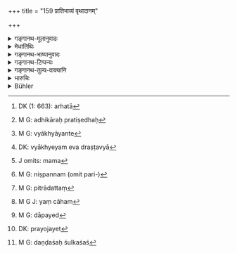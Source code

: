 +++
title = "159 प्रातिभाव्यं वृथादानम्"

+++

<details><summary>गङ्गानथ-मूलानुवादः</summary>

But the son shall not be liable to pay the surety-money, or a futile gift, or gambling deists, or debts due to liquor, or the balance of fines and duties.—(159)
</details>

<details><summary>मेधातिथिः</summary>

प्रतिभुवः कर्म **प्रातिभाव्यम्** । प्रतिभुवा यत् कर्तव्यं परर्णसंशोदनादि तत् **प्रातिभाव्यम्** । अर्हत्ता[^३८४] योग्यता । सानेन प्रतिषिध्यते । तस्यां च प्रतिषिद्धायाम् अधिकारप्रतिषेधः[^३८५] । अनधिकृतश् च न ददातीत्य् एवं न दातव्यम् इत्य् उक्तं भवति । सर्वत्रार्हतौ क्रियापदे व्याख्यायाते[^३८६] द्रष्टव्ये[^३८७] । 


[^३८७]:
     DK: vyākhyeyam eva draṣṭavyā


[^३८६]:
     M G: vyākhyāyante


[^३८५]:
     M G: adhikāraḥ pratiṣedhaḥ


[^३८४]:
     DK (1: 663): arhatā

- span style="text-decoration-underline;">कथं</u> पुनः पुत्रस्य प्रातिभाव्यादिप्राप्तिस् तर्हि, तदृणस्य पित्रागृहीतत्वात् ।

<u>नैष दोषः</u> । यद् येन दातव्यतयाङ्गीकृतं तद् गृहीततुल्यफलत्वाद् गृहीतम् एव । तन्निश्चितस्वरूपत्वम् आपन्नाः, अतः प्रतिषिध्यन्ते ।  
**वृथादानं** परिहासादिनिमित्तं प्रतिश्रवणम्- "कुरु कार्यम् इदं मम,[^३८८] परिनिष्पन्ने[^३८९] इदं दास्यामि" इति निष्पादिते कार्ये पित्रादत्ते[^३९०] प्रतिश्रुते कथंचित् पुत्रो न दाप्यते । एवं पारितोषिकादि बन्दिपरिहासादिविषयम् । यद् वाहम्[^३९१] अमुष्माद् वणिज एतस्येद्यद् दापये[^३९२] इति, तत्र तु मनुष्ये प्रेषिते कथंचिद् दातुम् अघटिते ऽसंनिधानाद् वणिजो ऽन्यतो ऽपि कारणाद् दत्तान्तरे पितरि मृते, पुत्रो न दाप्यते । 



[^३९२]:
     M G: dāpayed


[^३९१]:
     M G J: yaṃ cāham


[^३९०]:
     M G: pitrādattaṃ


[^३८९]:
     M G: niṣpannam (omit pari-)


[^३८८]:
     J omits: mama

- अक्षिनिमित्तम् **आक्षिकम्**, सभिकाय यद् धार्यते ऽन्यतो वा यत् प्रयोजनं[^३९३] तद् गृहीतम् इति शक्यते ज्ञतुम् । तस्य प्रतिषेधः । यः परित्यक्तबान्धवो ऽक्षमालास्व् एव शय्यासनविहारी प्रसिद्धः क्रीडनकस् तदृणम् **आक्षिकम्** इति शक्यते निश्चेतुम् । 


[^३९३]:
     DK: prayojayet

सुरापाननिमित्तं **सौरिकम्** । सुराग्रहणं मद्योपलक्षणार्थम् । तेन यः पानशौण्डो ऽत्यन्तमद्यपस् तदृणप्रतिषेधः ।   

**दण्डशुल्कयोर् अवशेषः** । यत्र पित्रा दण्डांशः शुल्कांशश्[^३९४] च कश्चिद् दत्तः परिपूर्णौ दण्डशुल्कौ न दत्तौ, तादृशस्य प्रतिषेधः । 



[^३९४]:
     M G: daṇḍaśaḥ śulkaśaś

यत्र तु न किंचित् पित्रा दत्तं[^३९५] तद् दाप्यते । स्मृत्यन्तरे ऽप्य् अविशेषेणोक्तम्- "प्रातिभाव्यवणिक्शुल्कमद्यद्यूतदण्डाः पुत्रान् नाध्याभवेयुः"[^३९६] (ग्ध् १२.४१) इति । तत्र विकल्पः । महत्य् अपराधे महति च धने पैत्रिके ऽवशेषस्य प्रतिषेधः । शुल्के ऽप्य् एवम् । स्वल्पे तु सर्वस्य ॥ ८.१५९ ॥
</details>

<details><summary>गङ्गानथ-भाष्यानुवादः</summary>

‘*Prātibhāvyam*’ *is that which* *is* *due from the surety*,—*i.e*., the
paying off of the debt due by the party for whom he has stood surety; it
is this that is called ‘*surety-money*.’

What is denied here is the son’s *liability*; and the denial of
liability implies the denial of its being his duty to pay; and in as
much as a man never pays what it is not his duty to pay, the meaning of
the text is that *he should not pay*. The sense of (the root ‘*arh*’ is
to be thus explained in accordance with the sense of the infinitive verb
with which it occurs.

“But how could there be any idea of the son’s liability to pay the
surety-money, etc., when these were not *debts* incurred by his father?”

There is no force in this objection. When a man has undertaken to pay a
certain sum it is as good as a ‘debt,’ since the result is the same. And
when definitely known, it is a ‘debt,’ and as such may he considered as
being due to be paid by the son. That is why this liability has got to
be denied.

‘*Futile gift*’;—Gift promised in joke or under similar circumstances,
made in some such form as ‘I request you to have this man paid such and
such an amount by such and such a banker.’ If a messenger has been sent
with this message, but the payment is not actually made, either on
account of the banker’s absence, or of some other reason,—and the father
dies in the meantime,—the son cannot be made to pay the gift.

Debts incurred in gambling are ‘*gambling debts*’; *i.e*., the amount
that has been actually lost at play, or the money that can he proved to
have been borrowed for the purpose of gambling, shall not he paid. In
the case of a person who abandons his family and relations and lives and
sleeps constantly at gambling dens, and is known to be always
playing,—it can he easily ascertained that his debts are all due to
gambling.

Debts due to drinking are said to be, ‘*due to liquor*’; ‘*liquor*’
standing for all sorts of intoxicating drugs. Hence the present denial
partains to the debts of a man who is an inveterate drunkard.

‘*Balance of fines and duties*’;—if the father has paid a part of the
fine or part of the duty,—but did not pay the entire amounts,—then the
balance cannot be realised from the son. That is, he cannot be made to
pay what the father did not pay.

Another *Smṛti text* lays it down in general terms—‘the son shall not be
made to pay surety-money, trade-duties, debts due to gambling and
drinking, and lines.’ ( *Gautama*, 12.41.)

Thus then, there is an option. If the crime for which the fine had been
inflicted was a serious one, or the property inherited from the father
is a large one, then the *balance* only of the fine, as of the duties,
shall be remitted; but if they have not. been serious, then the whole
shall be remitted.—(159)
</details>

<details><summary>गङ्गानथ-टिप्पन्यः</summary>

‘*Vṛthādānam*’—‘Gifts promised in jest, or to clowns, bards and such
persons’ (Medhātithi, Nārāyaṇa and Kulluka).—‘gifts promised not for
religious purpose, but to singers and the like’ (Nandana).—

“Vaśiṣṭha (16.31) gives this verse as a well-known quotation. So Gautama
(12.41).”—Hopkins.

This verse is quoted in *Vivādaratnākara* (p. 57), which adds the
following notes:—The term ‘*prātibhāvyam*’ refers here to sureties of
both kinds—surety for *appearance*, and surety for
*trust*;—‘*vṛthādānam*’ is *useless gifts*;—‘*ākṣikam*,’ that due to
gambling;—‘*saurikam*’, that due to wine-drinking;—the ‘gambling’ and
‘drinking’ meant here are of the *improper* kind;—and in
*Kṛtyakalpataru* (76b).
</details>

<details><summary>गङ्गानथ-तुल्य-वाक्यानि</summary>

**(verses 8.159-162)  
**

*Vaśiṣṭha* (16.31).—‘They quote the following:—“A son need not pay money
due by a surety, anything idly promised, money due for losses at play or
for spirituous liquor, nor what remains unpaid of a fine or a toll.”’

*Gautama* (12.41).—‘Money due by a surety, a commercial debt, a
marriage-fee, debts contracted for spirituous liquor or in gambling, and
a fine shall not involve the sons.’

*Viṣṇu* (6.41).—‘Surety is ordained for appearance, for honesty, and for
payment; the first two themselves (not their sons) shall pay the debt on
failure of the engagement; but of the last, the sons also would be
liable to pay.’

*Yājñavalkya* (2-47, 53, 54).—‘The son shall not pay his father’s debt
involved in connection with wine, or love or gambling, or with balances
of line and toll, or with idle gifts...... Surety is ordained for
appearance, for honesty and for payment; on failure of the engagement,
the first two shall pay the debt, and in the case of the last, his sons
also shall be liable to pay. In a case where the surety for appearance
or the surety for honesty has died, his son shall not he made to pay the
debt; but in the case of one for payment, the sons should pay.’

*Bṛhaspati* (11.39-42).—(See under 158.)

Do. (11.51).—‘Sons shall not he made to pay a debt incurred by their
father for spirituous liquor, for losses at play, for idle gifts, for
promises made under the influence of love or wrath, or for suretyship;
nor the balance of a fine or toll.’

*Nārada* (1.118-19).—(See under 158.)

Do. (1.10).—‘The son must pay the debt contracted by the father,
excepting those debts which have been contracted from love or anger, or
for spirituous liquor, games or bailments.’

*Vyāsa* (Aparārka, p. 656).—‘The son shall pay the sum due by reason of
suretyship.’

*Kātyāyana* (Do., p. 656).—‘The debt contracted by the father in
connection with suretyship must be paid by the son.’

*Yājñavalkya* (2.55, 56).—‘If there are several sureties, each shall pay
to the creditor his own proportionate share of the debt. If each one of
them has stood surety for the whole amount, the creditor may realise it
from them in any way he chooses. In a case where the surety has been
publicly compelled to pay the creditor, the debtor should pay to the
surety double of the amount paid by him.’

*Nārada* (1. 120, 121).—‘When there is a plurality of sureties, they
shall pay each proportionately, according to agreement. If they were
hound severally, the payment shall be made by any of them, as the
creditor pleases. Twice as much as the surety, harassed by the creditor,
has given to the creditor, shall the debtor pay hack to the surety.’

*Bṛhaspati* (11.44).—‘When a surety, being harassed, pays a proved debt
which he has vouched for, the debtor shall pay him twice as much, after
the lapse of a month and a half.’

*Kātyāyana* (Aparārka, p. 657).—(Same as Bṛhaspati.)
</details>

<details><summary>भारुचिः</summary>

एतेषु पुत्रस्यासंबन्धः शास्त्रसामर्थ्याद् विज्ञेयः । शुल्कावशेषम् इति वचनात् कृत्स्ने शुल्के ऽस्ति पुत्रस्य संबन्धः । दण्डावशेषस्याप्य् एनं विधिम् इच्छन्ति केचित् । प्रातिभाव्यसंबन्धेन च समानविधित्वात् वृथादानादिषु पित्र्येषु न पुत्राः संबध्यन्ते । इदानीं द्विप्रकारस्य प्रतिभुवो न **पुत्रो दातुम् अर्हती**त्य् एतस्मिन् प्राप्त इदम् आरभ्यते — ॥ ८.१५८ ॥
</details>

<details><summary>Bühler</summary>

159	But money due by a surety, or idly promised, or lost at play, or due for spirituous liquor, or what remains unpaid of a fine and a tax or duty, the son (of the party owing it) shall not be obliged to pay.
</details>
